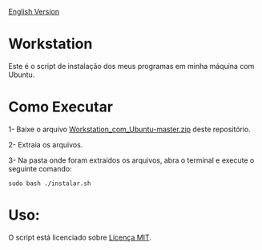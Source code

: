 [English Version](https://github.com/Henriquemcc/Workstation_com_Ubuntu/blob/master/README.EN.md)

# Workstation
Este é o script de instalação dos meus programas em minha máquina com Ubuntu.

# Como Executar

1- Baixe o arquivo [Workstation_com_Ubuntu-master.zip](https://github.com/Henriquemcc/Workstation_com_Ubuntu/archive/master.zip) deste repositório.

2- Extraia os arquivos.

3- Na pasta onde foram extraídos os arquivos, abra o terminal e execute o seguinte comando: 

```
sudo bash ./instalar.sh
```
# Uso:

O script está licenciado sobre [Licença MIT](https://github.com/Henriquemcc/Workstation_com_Ubuntu/blob/master/LICENSE).
